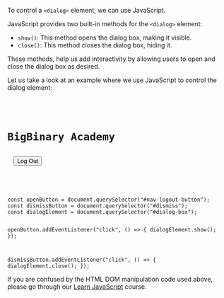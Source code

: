 To control a `<dialog>`
element,
we can use JavaScript.

JavaScript provides two
built-in methods for the
`<dialog>` element:
- `show()`: This method opens
  the dialog box,
  making it visible.
- `close()`: This method closes
  the dialog box, hiding it.

These methods, help us add
interactivity by allowing
users to open and close
the dialog box as desired.

Let us take a look at an example
where we use JavaScript to control
the dialog element:
<codeblock language="javascript" type="lesson">
<code>
<panel language="html">
<div class="nav">
  <h1>BigBinary Academy</h1>
  <button id="nav-logout-button">Log Out</button>
  <dialog id="dialog-box">
    <p>You have been successfully logged out.</p>
    <button id="dismiss">Dismiss</button>
  </dialog>
</div>
</panel>
<panel language="css" hidden="true">
.nav {
  display: flex;
  justify-content: space-around;
  background-color: blue;
  color: white;
}
#nav-logout-button {
  margin: 5px;
  background-color: green;
  color: white;
  border: none;
  height: 35px;
  margin: 20px;
  border-radius: 5px;
}
#dialog-box {
  position: absolute;
  width: 50%;
  margin: auto;
  text-align: center;
  border: 1px solid blue;
}
#dismiss {
  background-color: red;
  color: white;
  border: none;
  margin: 5px auto;
  padding: 5px;
  border-radius: 5px;
}
</panel>
<panel language="javascript">
const openButton = document.querySelector("#nav-logout-button");
const dismissButton = document.querySelector("#dismiss");
const dialogElement = document.querySelector("#dialog-box");

openButton.addEventListener("click", () => {
  dialogElement.show();
});

dismissButton.addEventListener("click", () => {
  dialogElement.close();
});
</panel>
</code>
</codeblock>

If you are confused by the
HTML DOM manipulation code
used above, please go through
our [Learn JavaScript](https://courses.bigbinaryacademy.com/learn-javascript/) course.
